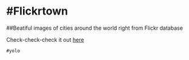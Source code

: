 #Flickrtown
============
##Beatiful images of cities around the world right from Flickr database

Check-check-check it out [here](http://immense-anchorage-4949.herokuapp.com/)

`#yolo`
